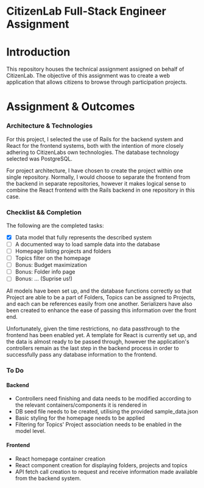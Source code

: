 # CitizenLab Full-Stack Engineer Assignment

# Introduction

This repository houses the technical assignment assigned on behalf of CitizenLab. The objective of this assignment was to create a web application that allows citizens to browse through participation projects.

# Assignment & Outcomes

### Architecture & Technologies

For this project, I selected the use of Rails for the backend system and React for the frontend systems, both with the intention of more closely adhering to CitizenLabs own technologies. The database technology selected was PostgreSQL.

For project architecture, I have chosen to create the project within one single repository. Normally, I would choose to separate the frontend from the backend in separate repositories, however it makes logical sense to combine the React frontend with the Rails backend in one repository in this case.

### Checklist && Completion

The following are the completed tasks:

- [x] Data model that fully represents the described system
- [ ] A documented way to load sample data into the database
- [ ] Homepage listing projects and folders
- [ ] Topics filter on the homepage
- [ ] Bonus: Budget maximization
- [ ] Bonus: Folder info page
- [ ] Bonus: ... (Suprise us!)

All models have been set up, and the database functions correctly so that Project are able to be a part of Folders, Topics can be assigned to Projects, and each can be references easily from one another. Serializers have also been created to enhance the ease of passing this information over the front end.

Unfortunately, given the time restrictions, no data passthrough to the frontend has been enabled yet. A template for React is currently set up, and the data is almost ready to be passed through, however the application's controllers remain as the last step in the backend process in order to successfully pass any database information to the frontend.

### To Do

#### Backend
  - Controllers need finishing and data needs to be modified according to the relevant containers/components it is rendered in
 - DB seed file needs to be created, utilising the provided sample_data.json
 - Basic styling for the homepage needs to be applied
 - Filtering for Topics' Project association needs to be enabled in the model level.

#### Frontend
 - React homepage container creation
 - React component creation for displaying folders, projects and topics
 - API fetch call creation to request and receive information made available from the backend system.
